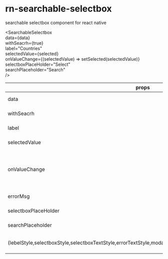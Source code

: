 # rn-searchable-selectbox
searchable selectbox component for react native

<SearchableSelectbox
  <br />
  data={data} 
  <br />
  withSeacrh={true}
  <br />
  label="Countries"
  <br />
  selectedValue={selected}
  <br />
  onValueChange={(selectedValue) => setSelected(selectedValue)}
  <br />
  selectboxPlaceHolder="Select"
  <br />
  searchPlaceholder="Search"
  <br />
/>
  
  props | desc
------------ | -------------
data | {type : array}
withSeacrh | {type : bool}
label | {type : string}  
selectedValue | {type : object}  
onValueChange | {desc : 'evnet when value has change'} 
errorMsg | {type : string}  
selectboxPlaceHolder | {type : string}  
searchPlaceholder | {type : string}  
(lebelStyle,selectboxStyle,selectboxTextStyle,errorTextStyle,modalHeaderTextStyle,searchInputStyle,listItemStyle) | {type : style object}  
